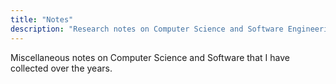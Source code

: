 ```yaml
---
title: "Notes"
description: "Research notes on Computer Science and Software Engineering"
---
```


Miscellaneous notes on Computer Science and Software that I have collected over
the years.
